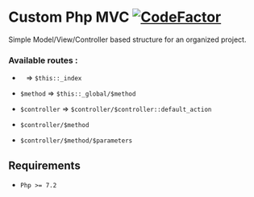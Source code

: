 # Custom Php MVC [![CodeFactor](https://www.codefactor.io/repository/github/sigmanificient/custom_php_mvc/badge)](https://www.codefactor.io/repository/github/sigmanificient/custom_php_mvc)

Simple Model/View/Controller based structure for an organized project.


### Available routes :
- ` ` => `$this::_index`

- `$method` => `$this::_global/$method`

- `$controller` => `$controller/$controller::default_action`

- `$controller/$method`

- `$controller/$method/$parameters`


## Requirements
- `Php >= 7.2`
